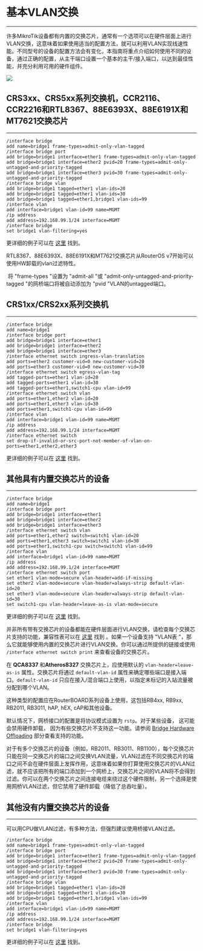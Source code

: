 # 基本VLAN交换

___

许多MikroTik设备都有内置的交换芯片，通常有一个选项可以在硬件层面上进行VLAN交换，这意味着如果使用适当的配置方法，就可以利用VLAN实现线速性能。不同型号的设备的配置方法会有变化，本指南将重点介绍如何使用不同的设备，通过正确的配置，从主干端口设置一个基本的主干/接入端口，以达到最佳性能，并充分利用可用的硬件组件。

![](https://help.mikrotik.com/docs/download/attachments/103841826/700px-Basic_vlan_switching.jpg?version=1&modificationDate=1653919551273&api=v2)

## CRS3xx、CRS5xx系列交换机，CCR2116、CCR2216和RTL8367、88E6393X、88E6191X和MT7621交换芯片

___

```shell
/interface bridge
add name=bridge1 frame-types=admit-only-vlan-tagged
/interface bridge port
add bridge=bridge1 interface=ether1 frame-types=admit-only-vlan-tagged
add bridge=bridge1 interface=ether2 pvid=20 frame-types=admit-only-untagged-and-priority-tagged
add bridge=bridge1 interface=ether3 pvid=30 frame-types=admit-only-untagged-and-priority-tagged
/interface bridge vlan
add bridge=bridge1 tagged=ether1 vlan-ids=20
add bridge=bridge1 tagged=ether1 vlan-ids=30
add bridge=bridge1 tagged=ether1,bridge1 vlan-ids=99
/interface vlan
add interface=bridge1 vlan-id=99 name=MGMT
/ip address
add address=192.168.99.1/24 interface=MGMT
/interface bridge
set bridge1 vlan-filtering=yes

```

更详细的例子可以在 [这里](https://help.mikrotik.com/docs/display/ROS/Bridging+and+Switching#BridgingandSwitching-BridgeVLANFiltering) 找到。

RTL8367、88E6393X、88E6191X和MT7621交换芯片从RouterOS v7开始可以使用HW卸载的vlan过滤特性。

 将 "frame-types "设置为 "admit-all "或 "admit-only-untagged-and-priority-tagged "的网桥端口将被自动添加为 "pvid "VLAN的untagged端口。

## CRS1xx/CRS2xx系列交换机

___

```shell
/interface bridge
add name=bridge1
/interface bridge port
add bridge=bridge1 interface=ether1
add bridge=bridge1 interface=ether2
add bridge=bridge1 interface=ether3
/interface ethernet switch ingress-vlan-translation
add ports=ether2 customer-vid=0 new-customer-vid=20
add ports=ether3 customer-vid=0 new-customer-vid=30
/interface ethernet switch egress-vlan-tag
add tagged-ports=ether1 vlan-id=20
add tagged-ports=ether1 vlan-id=30
add tagged-ports=ether1,switch1-cpu vlan-id=99
/interface ethernet switch vlan
add ports=ether1,ether2 vlan-id=20
add ports=ether1,ether3 vlan-id=30
add ports=ether1,switch1-cpu vlan-id=99
/interface vlan
add interface=bridge1 vlan-id=99 name=MGMT
/ip address
add address=192.168.99.1/24 interface=MGMT
/interface ethernet switch
set drop-if-invalid-or-src-port-not-member-of-vlan-on-ports=ether1,ether2,ether3

```

更详细的例子可以在 [这里](https://help.mikrotik.com/docs/pages/viewpage.action?pageId=103841836#CRS1xx/2xxseriesswitchesexamples-VLAN) 找到。

## 其他具有内置交换芯片的设备

___

```shell
/interface bridge
add name=bridge1
/interface bridge port
add bridge=bridge1 interface=ether1
add bridge=bridge1 interface=ether2
add bridge=bridge1 interface=ether3
/interface ethernet switch vlan
add ports=ether1,ether2 switch=switch1 vlan-id=20
add ports=ether1,ether3 switch=switch1 vlan-id=30
add ports=ether1,switch1-cpu switch=switch1 vlan-id=99
/interface vlan
add interface=bridge1 vlan-id=99 name=MGMT
/ip address
add address=192.168.99.1/24 interface=MGMT
/interface ethernet switch port
set ether1 vlan-mode=secure vlan-header=add-if-missing
set ether2 vlan-mode=secure vlan-header=always-strip default-vlan-id=20
set ether3 vlan-mode=secure vlan-header=always-strip default-vlan-id=30
set switch1-cpu vlan-header=leave-as-is vlan-mode=secure

```

更详细的例子可以在 [这里](https://help.mikrotik.com/docs/display/ROS/Switch+Chip+Features#SwitchChipFeatures-SetupExamples) 找到。

并非所有带有交换芯片的设备都能在硬件层面进行VLAN交换，请检查每个交换芯片支持的功能，兼容性表可以在 [这里](https://help.mikrotik.com/docs/display/ROS/Switch+Chip+Features#SwitchChipFeatures-Introduction) 找到 。如果一个设备支持 "VLAN表 "，那么它就能够使用内置的交换芯片进行VLAN交换。你可以通过所提供的链接或使用 `/interface ethernet switch print` 来查看设备的交换芯片。

在 **QCA8337** 和**Atheros8327** 交换芯片上，应使用默认的 `vlan-header=leave-as-is` 属性。交换芯片将通过 `default-vlan-id` 属性来确定哪些端口是接入端口。`default-vlan-id` 只应在接入/混合端口上使用，以指定未标记的入站流量被分配到哪个VLAN。

这种类型的配置应在RouterBOARD系列设备上使用，这包括RB4xx, RB9xx, RB2011, RB3011, hAP, hEX, cAP和其他设备。

默认情况下，网桥接口的配置是将协议模式设置为 `rstp`。对于某些设备， 这可能会禁用硬件卸载， 因为有些交换芯片不支持这一功能。请参阅 [Bridge Hardware Offloading](https://help.mikrotik.com/docs/display/ROS/Bridging+and+Switching#BridgingandSwitching-BridgeHardwareOffloading) 部分查看支持的功能。

对于有多个交换芯片的设备（例如，RB2011、RB3011、RB1100），每个交换芯片只能在同一交换芯片的端口之间交换VLAN流量，VLAN过滤在不同交换芯片的端口之间不会在硬件层面上发挥作用，这意味着如果你打算使用交换芯片的VLAN过滤，就不应该把所有的端口添加到一个网桥上，交换芯片之间的VLAN将不会得到过滤。你可以在两个交换芯片之间连接电缆来绕过这个硬件限制，另一个选择是使用网桥VLAN过滤，但它禁用了硬件卸载（降低了总吞吐量）。

## 其他没有内置交换芯片的设备

___

可以用CPU做VLAN过滤，有多种方法，但强烈建议使用桥接VLAN过滤。

```shell
/interface bridge
add name=bridge1 frame-types=admit-only-vlan-tagged
/interface bridge port
add bridge=bridge1 interface=ether1 frame-types=admit-only-vlan-tagged
add bridge=bridge1 interface=ether2 pvid=20 frame-types=admit-only-untagged-and-priority-tagged
add bridge=bridge1 interface=ether3 pvid=30 frame-types=admit-only-untagged-and-priority-tagged
/interface bridge vlan
add bridge=bridge1 tagged=ether1 vlan-ids=20
add bridge=bridge1 tagged=ether1 vlan-ids=30
add bridge=bridge1 tagged=ether1,bridge1 vlan-ids=99
/interface vlan
add interface=bridge1 vlan-id=99 name=MGMT
/ip address
add address=192.168.99.1/24 interface=MGMT
/interface bridge
set bridge1 vlan-filtering=yes

```

更详细的例子可以在 [这里](https://help.mikrotik.com/docs/display/ROS/Bridging+and+Switching#BridgingandSwitching-BridgeVLANFiltering) 找到。
